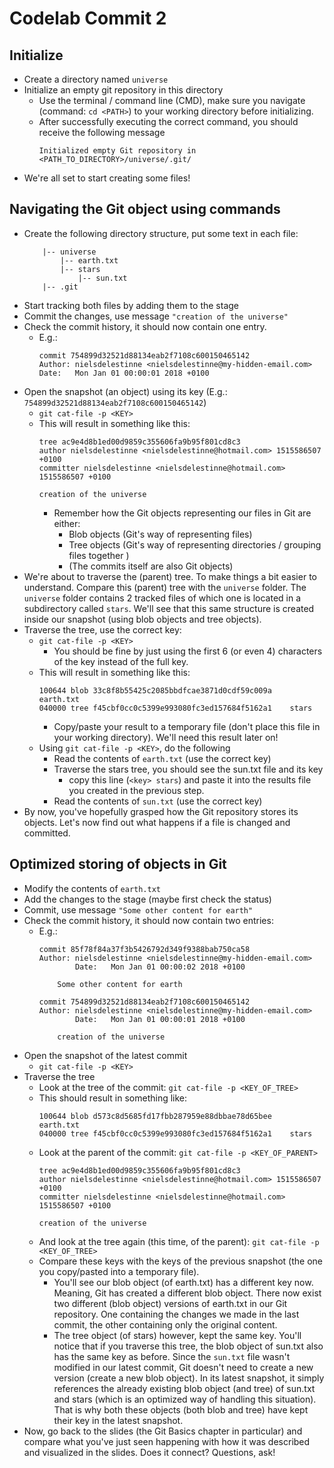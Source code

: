 # Codelab Commit 2

## Initialize

- Create a directory named `universe`
- Initialize an empty git repository in this directory
    - Use the terminal / command line (CMD), make sure you navigate (command: `cd <PATH>`) to your working directory before initializing.
    - After successfully executing the correct command, you should receive the following message
        ```
        Initialized empty Git repository in <PATH_TO_DIRECTORY>/universe/.git/
        ```
- We're all set to start creating some files!

## Navigating the Git object using commands

- Create the following directory structure, put some text in each file:
    ```
        |-- universe
            |-- earth.txt
            |-- stars
                |-- sun.txt
        |-- .git  
    ```
- Start tracking both files by adding them to the stage
- Commit the changes, use message `"creation of the universe"`
- Check the commit history, it should now contain one entry.
    - E.g.:
        ```
        commit 754899d32521d88134eab2f7108c600150465142
        Author: nielsdelestinne <nielsdelestinne@my-hidden-email.com>
        Date:   Mon Jan 01 00:00:01 2018 +0100
        ```
- Open the snapshot (an object) using its key (E.g.: `754899d32521d88134eab2f7108c600150465142`)
    - `git cat-file -p <KEY>`
    - This will result in something like this:
        ```
        tree ac9e4d8b1ed00d9859c355606fa9b95f801cd8c3
        author nielsdelestinne <nielsdelestinne@hotmail.com> 1515586507 +0100
        committer nielsdelestinne <nielsdelestinne@hotmail.com> 1515586507 +0100
        
        creation of the universe
        ```
        - Remember how the Git objects representing our files in Git are either:
            - Blob objects (Git's way of representing files)
            - Tree objects (Git's way of representing directories / grouping files together )
            - (The commits itself are also Git objects)
- We're about to traverse the (parent) tree. To make things a bit easier to understand. 
Compare this (parent) tree with the `universe` folder. 
The `universe` folder contains 2 tracked files of which one is located in a subdirectory called `stars`.
We'll see that this same structure is created inside our snapshot (using blob objects and tree objects).
- Traverse the tree, use the correct key:
    - `git cat-file -p <KEY>`
        - You should be fine by just using the first 6 (or even 4) characters of the key instead of the full key.
    - This will result in something like this:
        ```
        100644 blob 33c8f8b55425c2085bbdfcae3871d0cdf59c009a    earth.txt
        040000 tree f45cbf0cc0c5399e993080fc3ed157684f5162a1    stars
        ```
        - Copy/paste your result to a temporary file (don't place this file in your working directory).
        We'll need this result later on!
    - Using `git cat-file -p <KEY>`, do the following 
        - Read the contents of `earth.txt` (use the correct key)
        - Traverse the stars tree, you should see the sun.txt file and its key
            - copy this line (`<key> stars`) and paste it into the results file you created in the previous step.
        - Read the contents of `sun.txt` (use the correct key)
- By now, you've hopefully grasped how the Git repository stores its objects. 
Let's now find out what happens if a file is changed and committed.

## Optimized storing of objects in Git

- Modify the contents of `earth.txt`
- Add the changes to the stage (maybe first check the status)
- Commit, use message `"Some other content for earth"`
- Check the commit history, it should now contain two entries:
    - E.g.:
        ```
        commit 85f78f84a37f3b5426792d349f9388bab750ca58
        Author: nielsdelestinne <nielsdelestinne@my-hidden-email.com>
                Date:   Mon Jan 01 00:00:02 2018 +0100
        
            Some other content for earth
        
        commit 754899d32521d88134eab2f7108c600150465142
        Author: nielsdelestinne <nielsdelestinne@my-hidden-email.com>
                Date:   Mon Jan 01 00:00:01 2018 +0100
        
            creation of the universe
        ```
- Open the snapshot of the latest commit
    - `git cat-file -p <KEY>`
- Traverse the tree
    - Look at the tree of the commit: `git cat-file -p <KEY_OF_TREE>`
    - This should result in something like:
        ```
        100644 blob d573c8d5685fd17fbb287959e88dbbae78d65bee    earth.txt
        040000 tree f45cbf0cc0c5399e993080fc3ed157684f5162a1    stars
        ```
    - Look at the parent of the commit: `git cat-file -p <KEY_OF_PARENT>`
        ```
        tree ac9e4d8b1ed00d9859c355606fa9b95f801cd8c3
        author nielsdelestinne <nielsdelestinne@hotmail.com> 1515586507 +0100
        committer nielsdelestinne <nielsdelestinne@hotmail.com> 1515586507 +0100
        
        creation of the universe        
        ```
    - And look at the tree again (this time, of the parent): `git cat-file -p <KEY_OF_TREE>`
    - Compare these keys with the keys of the previous snapshot (the one you copy/pasted into a temporary file). 
        - You'll see our blob object (of earth.txt) has a different key now. Meaning, Git has created a different blob object.
        There now exist two different (blob object) versions of earth.txt in our Git repository. One containing the changes we made in the last commit, 
        the other containing only the original content.
        - The tree object (of stars) however, kept the same key. You'll notice that if you traverse this tree, 
        the blob object of sun.txt also has the same key as before. 
        Since the `sun.txt` file wasn't modified in our latest commit, Git doesn't need to create a new version (create a new blob object).
        In its latest snapshot, it simply references the already existing blob object (and tree) of sun.txt and stars (which is an optimized way of handling this situation). 
        That is why both these objects (both blob and tree) have kept their key in the latest snapshot.
 - Now, go back to the slides (the Git Basics chapter in particular) and compare what you've just seen happening with how it was described and visualized in the slides. 
 Does it connect? Questions, ask!
